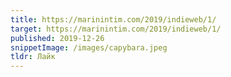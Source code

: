 ```yaml
---
title: https://marinintim.com/2019/indieweb/1/
target: https://marinintim.com/2019/indieweb/1/
published: 2019-12-26
snippetImage: /images/capybara.jpeg
tldr: Лайк
---
```

